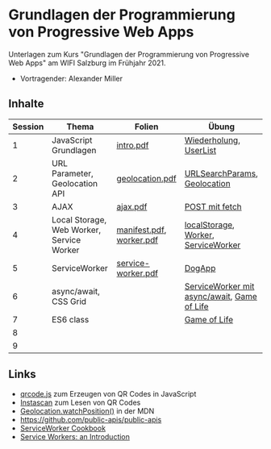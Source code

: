 # Grundlagen der Programmierung von Progressive Web Apps

Unterlagen zum Kurs "Grundlagen der Programmierung von Progressive Web Apps" am WIFI Salzburg im Frühjahr 2021.

- Vortragender: Alexander Miller

## Inhalte

Session | Thema | Folien | Übung
---|---|---|---
1 | JavaScript Grundlagen | [intro.pdf](slides/intro.pdf) | [Wiederholung](src/01-wiederholung), [UserList](src/01)
2 | URL Parameter, Geolocation API | [geolocation.pdf](slides/geolocation.pdf) | [URLSearchParams](src/02-url-parameter), [Geolocation](src/02)
3 | AJAX | [ajax.pdf](slides/ajax.pdf) | [POST mit fetch](src/03/post.js)
4 | Local Storage, Web Worker, Service Worker| [manifest.pdf](slides/manifest.pdf), [worker.pdf](slides/worker.pdf) | [localStorage](src/04), [Worker](src/04-worker), [ServiceWorker](src/03)
5 | ServiceWorker | [service-worker.pdf](slides/service-worker.pdf) | [DogApp](src/05)
6 | async/await, CSS Grid | | [ServiceWorker mit async/await](src/05), [Game of Life](src/06)
7 | ES6 class | | [Game of Life](src/06)
8 | 
9 | 

## Links

- [qrcode.js](https://davidshimjs.github.io/qrcodejs/) zum Erzeugen von QR Codes in JavaScript
- [Instascan](https://github.com/schmich/instascan) zum Lesen von QR Codes
- [Geolocation.watchPosition()](https://developer.mozilla.org/en-US/docs/Web/API/Geolocation/watchPosition) in der MDN
- https://github.com/public-apis/public-apis
- [ServiceWorker Cookbook](https://serviceworke.rs/)
- [Service Workers: an Introduction](https://developers.google.com/web/fundamentals/primers/service-workers)
